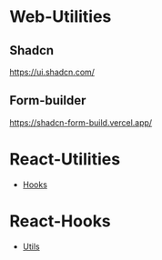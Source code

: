 # Web-Utilities
## Shadcn
https://ui.shadcn.com/
## Form-builder 
https://shadcn-form-build.vercel.app/

# React-Utilities
- [Hooks](./hooks.md)

# React-Hooks
- [Utils](./utils.md)
